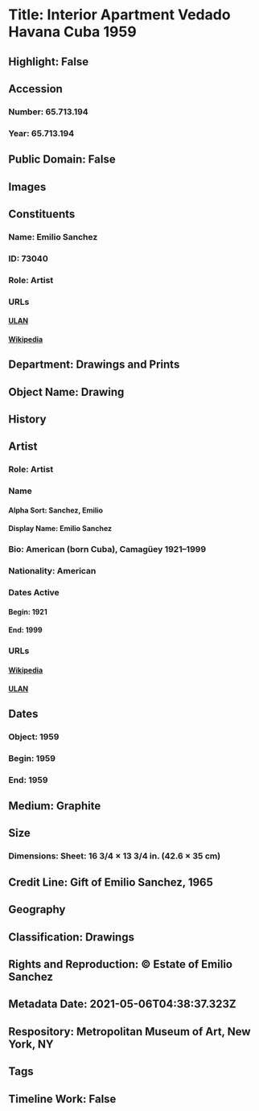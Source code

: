# Title: Interior Apartment Vedado Havana Cuba 1959
## Highlight: False
## Accession
### Number: 65.713.194
### Year: 65.713.194
## Public Domain: False
## Images
## Constituents
### Name: Emilio Sanchez
### ID: 73040
### Role: Artist
### URLs
#### [ULAN](http://vocab.getty.edu/page/ulan/500042016)
#### [Wikipedia](https://www.wikidata.org/wiki/Q5371950)
## Department: Drawings and Prints
## Object Name: Drawing
## History
## Artist
### Role: Artist
### Name
#### Alpha Sort: Sanchez, Emilio
#### Display Name: Emilio Sanchez
### Bio: American (born Cuba), Camagüey 1921–1999
### Nationality: American
### Dates Active
#### Begin: 1921
#### End: 1999
### URLs
#### [Wikipedia](https://www.wikidata.org/wiki/Q5371950)
#### [ULAN](http://vocab.getty.edu/page/ulan/500042016)
## Dates
### Object: 1959
### Begin: 1959
### End: 1959
## Medium: Graphite
## Size
### Dimensions: Sheet: 16 3/4 × 13 3/4 in. (42.6 × 35 cm)
## Credit Line: Gift of Emilio Sanchez, 1965
## Geography
## Classification: Drawings
## Rights and Reproduction: © Estate of Emilio Sanchez
## Metadata Date: 2021-05-06T04:38:37.323Z
## Respository: Metropolitan Museum of Art, New York, NY
## Tags
## Timeline Work: False
